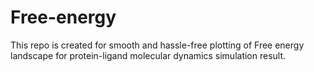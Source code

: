# Free-energy
This repo is created for smooth and hassle-free plotting of Free energy landscape for protein-ligand molecular dynamics simulation result.
